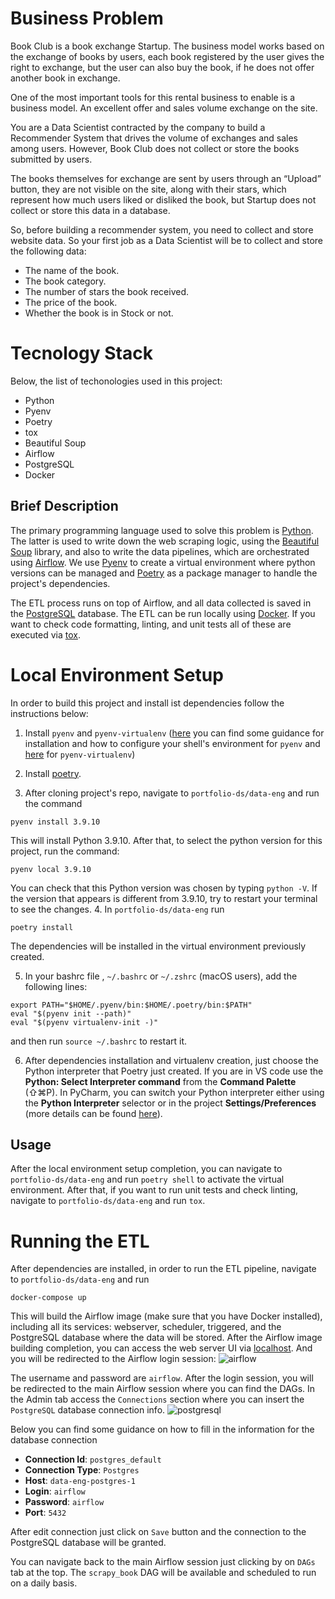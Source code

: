 # Business Problem

Book Club is a book exchange Startup. The business model works based on the exchange of books by users, each book registered by the user gives the right to exchange, but the user can also buy the book, if he does not offer another book in exchange.

One of the most important tools for this rental business to enable is a business model. An excellent offer and sales volume exchange on the site.

You are a Data Scientist contracted by the company to build a Recommender System that drives the volume of exchanges and sales among users. However, Book Club does not collect or store the books submitted by users.

The books themselves for exchange are sent by users through an “Upload” button, they are not visible on the site, along with their stars, which represent how much users liked or disliked the book, but Startup does not collect or store this data in a database.

So, before building a recommender system, you need to collect and store website data. So your first job as a Data Scientist will be to collect and store the following data:

* The name of the book.
* The book category.
* The number of stars the book received.
* The price of the book.
* Whether the book is in Stock or not.

# Tecnology Stack
Below, the list of techonologies used in this project:

* Python
* Pyenv
* Poetry
* tox
* Beautiful Soup
* Airflow
* PostgreSQL
* Docker

## Brief Description
The primary programming language used to solve this problem is [Python](https://www.python.org/). The latter is used to write down the web scraping logic, using the [Beautiful Soup](https://www.crummy.com/software/BeautifulSoup/bs4/doc/) library, and also to write the data pipelines, which are orchestrated using [Airflow](https://airflow.apache.org/).  We use [Pyenv](https://github.com/pyenv/pyenv) to create a virtual environment where python versions can be managed and [Poetry](https://python-poetry.org/) as a package manager to handle the project's dependencies.

The ETL process runs on top of Airflow, and all data collected is saved in the [PostgreSQL](https://www.postgresql.org/) database. The ETL can be run locally using [Docker](https://www.docker.com/). If you want to check code formatting, linting, and unit tests all of these are executed via [tox](https://tox.wiki/en/latest/).

# Local Environment Setup
In order to build this project and install ist dependencies follow the instructions below:
1. Install `pyenv` and `pyenv-virtualenv` ([here](https://github.com/pyenv/pyenv#installation) you can find some guidance for installation and how to configure your shell's environment for `pyenv` and [here](https://github.com/pyenv/pyenv-virtualenv) for `pyenv-virtualenv`)

2. Install [poetry](https://python-poetry.org/docs/).

3. After cloning project's repo, navigate to `portfolio-ds/data-eng` and run the command
```
pyenv install 3.9.10
```
This will install Python 3.9.10. After that, to select the python version for this project, run the command:

```
pyenv local 3.9.10
```
You can check that this Python version was chosen by typing `python -V`. If the version that appears is different from 3.9.10, try to restart your terminal to see the changes.
4. In `portfolio-ds/data-eng` run
```
poetry install
```
The dependencies will be installed in the virtual environment previously created.

5. In your bashrc file , `~/.bashrc` or `~/.zshrc` (macOS users), add the following lines:
```
export PATH="$HOME/.pyenv/bin:$HOME/.poetry/bin:$PATH"
eval "$(pyenv init --path)"
eval "$(pyenv virtualenv-init -)"
```
and then run `source ~/.bashrc` to restart it.

6. After dependencies installation and virtualenv creation, just choose the Python interpreter that Poetry just created. If you are in VS code use the **Python: Select Interpreter command** from the **Command Palette** (⇧⌘P). In PyCharm, you can switch your Python interpreter either using the **Python Interpreter** selector or in the project **Settings/Preferences** (more details can be found [here](https://www.jetbrains.com/help/pycharm/configuring-python-interpreter.html#add-existing-interpreter)).

## Usage

After the local environment setup completion, you can navigate to `portfolio-ds/data-eng` and run `poetry shell` to activate the virtual environment. After that, if you want to run unit tests and check linting, navigate to `portfolio-ds/data-eng` and run `tox`.

# Running the ETL
After dependencies are installed, in order to run the ETL pipeline, navigate to `portfolio-ds/data-eng` and run

```
docker-compose up
```
This will build the Airflow image (make sure that you have Docker installed), including all its services: webserver, scheduler, triggered, and the PostgreSQL database where the data will be stored.  After the Airflow image building completion, you can access the web server UI via [localhost](http://localhost:8080/). And you will be redirected to the Airflow login session:
![airflow](/docs/airflow-login.png)

The username and password are `airflow`. After the login session, you will be redirected to the main Airflow session where you can find the DAGs. In the Admin tab access the `Connections` section where you can insert the `PostgreSQL` database connection info.
![postgresql](/docs/connection-config.png)

Below you can find some guidance on how to fill in the information for the database connection

* **Connection Id**: `postgres_default`
* **Connection Type**: `Postgres`
* **Host**: `data-eng-postgres-1`
* **Login**: `airflow`
* **Password**: `airflow`
* **Port**: `5432`

After edit connection just click on `Save` button and the connection to the PostgreSQL database will be granted.

You can navigate back to the main Airflow session just clicking by on `DAGs` tab at the top. The `scrapy_book` DAG will be available and scheduled to run on a daily basis.